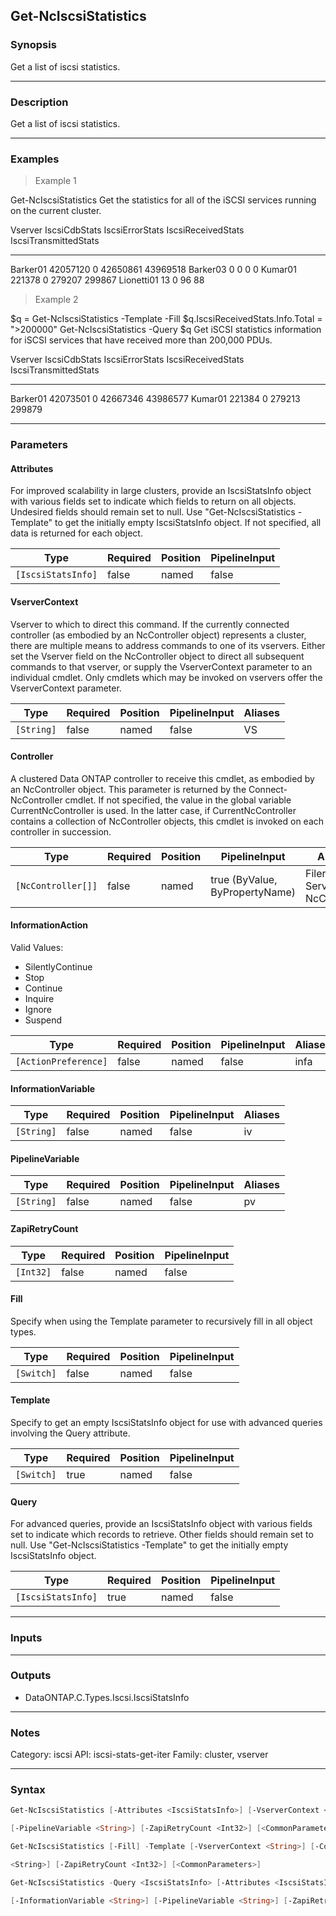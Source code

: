 Get-NcIscsiStatistics
---------------------

### Synopsis
Get a list of iscsi statistics.

---

### Description

Get a list of iscsi statistics.

---

### Examples
> Example 1

Get-NcIscsiStatistics
Get the statistics for all of the iSCSI services running on the current cluster.

Vserver                        IscsiCdbStats          IscsiErrorStats       IscsiReceivedStats    IscsiTransmittedStats
-------                        -------------          ---------------       ------------------    ---------------------
Barker01                            42057120                        0                 42650861                 43969518
Barker03                                   0                        0                        0                        0
Kumar01                               221378                        0                   279207                   299867
Lionetti01                                13                        0                       96                       88

> Example 2

$q = Get-NcIscsiStatistics -Template -Fill
$q.IscsiReceivedStats.Info.Total = ">200000"
Get-NcIscsiStatistics -Query $q
Get iSCSI statistics information for iSCSI services that have received more than 200,000 PDUs.

Vserver                        IscsiCdbStats          IscsiErrorStats       IscsiReceivedStats    IscsiTransmittedStats
-------                        -------------          ---------------       ------------------    ---------------------
Barker01                            42073501                        0                 42667346                 43986577
Kumar01                               221384                        0                   279213                   299879

---

### Parameters
#### **Attributes**
For improved scalability in large clusters, provide an IscsiStatsInfo object with various fields set to indicate which fields to return on all objects.  Undesired fields should remain set to null.  Use "Get-NcIscsiStatistics -Template" to get the initially empty IscsiStatsInfo object.  If not specified, all data is returned for each object.

|Type              |Required|Position|PipelineInput|
|------------------|--------|--------|-------------|
|`[IscsiStatsInfo]`|false   |named   |false        |

#### **VserverContext**
Vserver to which to direct this command.  If the currently connected controller (as embodied by an NcController object) represents a cluster, there are multiple means to address commands to one of its vservers.  Either set the Vserver field on the NcController object to direct all subsequent commands to that vserver, or supply the VserverContext parameter to an individual cmdlet.  Only cmdlets which may be invoked on vservers offer the VserverContext parameter.

|Type      |Required|Position|PipelineInput|Aliases|
|----------|--------|--------|-------------|-------|
|`[String]`|false   |named   |false        |VS     |

#### **Controller**
A clustered Data ONTAP controller to receive this cmdlet, as embodied by an NcController object.  This parameter is returned by the Connect-NcController cmdlet.  If not specified, the value in the global variable CurrentNcController is used.  In the latter case, if CurrentNcController contains a collection of NcController objects, this cmdlet is invoked on each controller in succession.

|Type              |Required|Position|PipelineInput                 |Aliases                          |
|------------------|--------|--------|------------------------------|---------------------------------|
|`[NcController[]]`|false   |named   |true (ByValue, ByPropertyName)|Filer<br/>Server<br/>NcController|

#### **InformationAction**

Valid Values:

* SilentlyContinue
* Stop
* Continue
* Inquire
* Ignore
* Suspend

|Type                |Required|Position|PipelineInput|Aliases|
|--------------------|--------|--------|-------------|-------|
|`[ActionPreference]`|false   |named   |false        |infa   |

#### **InformationVariable**

|Type      |Required|Position|PipelineInput|Aliases|
|----------|--------|--------|-------------|-------|
|`[String]`|false   |named   |false        |iv     |

#### **PipelineVariable**

|Type      |Required|Position|PipelineInput|Aliases|
|----------|--------|--------|-------------|-------|
|`[String]`|false   |named   |false        |pv     |

#### **ZapiRetryCount**

|Type     |Required|Position|PipelineInput|
|---------|--------|--------|-------------|
|`[Int32]`|false   |named   |false        |

#### **Fill**
Specify when using the Template parameter to recursively fill in all object types.

|Type      |Required|Position|PipelineInput|
|----------|--------|--------|-------------|
|`[Switch]`|false   |named   |false        |

#### **Template**
Specify to get an empty IscsiStatsInfo object for use with advanced queries involving the Query attribute.

|Type      |Required|Position|PipelineInput|
|----------|--------|--------|-------------|
|`[Switch]`|true    |named   |false        |

#### **Query**
For advanced queries, provide an IscsiStatsInfo object with various fields set to indicate which records to retrieve.  Other fields should remain set to null.  Use "Get-NcIscsiStatistics -Template" to get the initially empty IscsiStatsInfo object.

|Type              |Required|Position|PipelineInput|
|------------------|--------|--------|-------------|
|`[IscsiStatsInfo]`|true    |named   |false        |

---

### Inputs

---

### Outputs
* DataONTAP.C.Types.Iscsi.IscsiStatsInfo

---

### Notes
Category: iscsi
API: iscsi-stats-get-iter
Family: cluster, vserver

---

### Syntax
```PowerShell
Get-NcIscsiStatistics [-Attributes <IscsiStatsInfo>] [-VserverContext <String>] [-Controller <NcController[]>] [-InformationAction <ActionPreference>] [-InformationVariable <String>] 
```
```PowerShell
[-PipelineVariable <String>] [-ZapiRetryCount <Int32>] [<CommonParameters>]
```
```PowerShell
Get-NcIscsiStatistics [-Fill] -Template [-VserverContext <String>] [-Controller <NcController[]>] [-InformationAction <ActionPreference>] [-InformationVariable <String>] [-PipelineVariable 
```
```PowerShell
<String>] [-ZapiRetryCount <Int32>] [<CommonParameters>]
```
```PowerShell
Get-NcIscsiStatistics -Query <IscsiStatsInfo> [-Attributes <IscsiStatsInfo>] [-VserverContext <String>] [-Controller <NcController[]>] [-InformationAction <ActionPreference>] 
```
```PowerShell
[-InformationVariable <String>] [-PipelineVariable <String>] [-ZapiRetryCount <Int32>] [<CommonParameters>]
```
